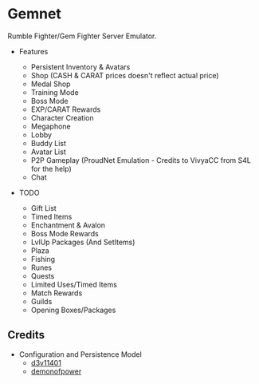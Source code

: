 # Gemnet
Rumble Fighter/Gem Fighter Server Emulator.

- Features
    * Persistent Inventory & Avatars
    * Shop (CASH & CARAT prices doesn't reflect actual price)
    * Medal Shop
    * Training Mode
    * Boss Mode
    * EXP/CARAT Rewards
    * Character Creation
    * Megaphone
    * Lobby
    * Buddy List
    * Avatar List
    * P2P Gameplay (ProudNet Emulation - Credits to VivyaCC from S4L for the help)
    * Chat

- TODO
    * Gift List
    * Timed Items
    * Enchantment & Avalon
    * Boss Mode Rewards
    * LvlUp Packages (And SetItems)
    * Plaza
    * Fishing
    * Runes
    * Quests
    * Limited Uses/Timed Items
    * Match Rewards
    * Guilds
    * Opening Boxes/Packages


## Credits
  - Configuration and Persistence Model
    * [d3v11401](https://github.com/d3v1l401)
    * [demonofpower](https://github.com/demonofpower)
